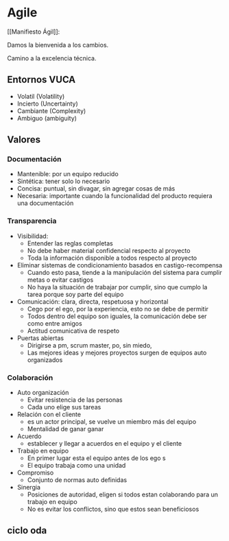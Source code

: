 


# Agile

[[Manifiesto Ágil]]:

Damos la bienvenida a los cambios. 

Camino a la excelencia técnica.  

## Entornos VUCA

* Volatil (Volatility)
* Incierto (Uncertainty)
* Cambiante (Complexity)
* Ambiguo (ambiguity)
 

## Valores
### Documentación 

* Mantenible: por un equipo reducido
* Sintética: tener solo lo necesario 
* Concisa: puntual, sin divagar, sin agregar cosas de más 
* Necesaria: importante cuando la funcionalidad del producto requiera una documentación 

### Transparencia

* Visibilidad: 
	* Entender las reglas completas 
	* No debe haber material confidencial respecto al proyecto 
	* Toda la información disponible a todos respecto al proyecto 
* Eliminar sistemas de condicionamiento basados en castigo-recompensa
	* Cuando esto pasa, tiende a la manipulación del sistema para cumplir metas o evitar castigos
	* No haya la situación de trabajar por cumplir, sino que cumplo la tarea porque soy parte del equipo 
* Comunicación: clara, directa, respetuosa y horizontal 
	* Cego por el ego, por la experiencia, esto no se debe de permitir 
	* Todos dentro del equipo son iguales, la comunicación debe ser como entre amigos 
	* Actitud comunicativa de respeto 
* Puertas abiertas
	* Dirigirse a pm, scrum master, po, sin miedo, 
	* Las mejores ideas y mejores proyectos surgen de equipos auto organizados

### Colaboración 

* Auto organización 
	* Evitar resistencia de las personas 
	* Cada uno elige sus tareas
* Relación con el cliente
	* es un actor principal, se vuelve un miembro más del equipo 
	* Mentalidad de ganar ganar
* Acuerdo
	* establecer y llegar a acuerdos en el equipo y el cliente 
* Trabajo en equipo 
	* En primer lugar esta el equipo antes de los ego s
	* El equipo trabaja como una unidad 
* Compromiso 
	* Conjunto de normas auto definidas
* Sinergia 
	* Posiciones de autoridad, eligen si todos estan colaborando para un trabajo en equipo 
	* No es evitar los conflictos, sino que estos sean beneficiosos 


## ciclo oda